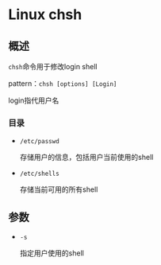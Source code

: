 # Linux chsh

## 概述

`chsh`命令用于修改login shell 

pattern：`chsh [options] [Login]`

login指代用户名

### 目录

- `/etc/passwd`

  存储用户的信息，包括用户当前使用的shell

- `/etc/shells`

  存储当前可用的所有shell



## 参数

- `-s`

  指定用户使用的shell